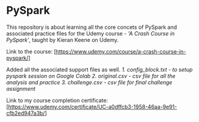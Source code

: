# PySpark

This repository is about learning all the core concets of PySpark and associated practice files for the Udemy course - *'A Crash Course in PySpark'*, taught by  Kieran Keene on Udemy.

Link to the course: [https://www.udemy.com/course/a-crash-course-in-pyspark/]

Added all the associated support files as well.
_1. config_block.txt - to setup pyspark session on Google Colab
2. original.csv - csv file for all the analysis and practice
3. challenge.csv - csv file for final challenge assignment_

Link to my course completion certificate: [https://www.udemy.com/certificate/UC-a0dffcb3-1958-46aa-9e91-cfb2ed947a3b/]
